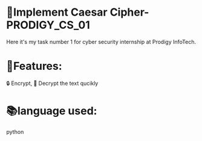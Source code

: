 #  🔑Implement Caesar Cipher- PRODIGY_CS_01

 
Here it's my task number 1 for cyber security internship at Prodigy InfoTech.

# 📌Features:
 
 🔒 Encrypt,
 🔐 Decrypt the text qucikly

# 📚language used:
 
 python

